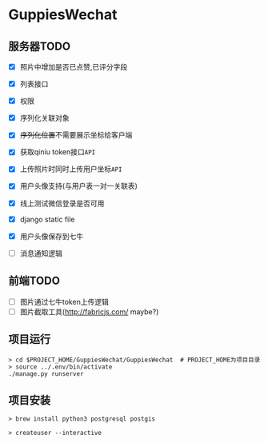 # GuppiesWechat

## 服务器TODO

- [x] 照片中增加是否已点赞,已评分字段
- [x] 列表接口
- [x] 权限
- [x] 序列化关联对象
- [x] ~~序列化位置~~不需要展示坐标给客户端
- [x] 获取qiniu token接口`API`
- [x] 上传照片时同时上传用户坐标`API`
- [x] 用户头像支持(与用户表一对一关联表)
- [x] 线上测试微信登录是否可用
- [x] django static file
- [x] 用户头像保存到七牛
- [ ] 消息通知逻辑


## 前端TODO

- [ ] 图片通过七牛token上传逻辑
- [ ] 图片截取工具(http://fabricjs.com/ maybe?)

## 项目运行

```
> cd $PROJECT_HOME/GuppiesWechat/GuppiesWechat  # PROJECT_HOME为项目目录
> source ../.env/bin/activate
./manage.py runserver
```

## 项目安装

```
> brew install python3 postgresql postgis

> createuser --interactive


```